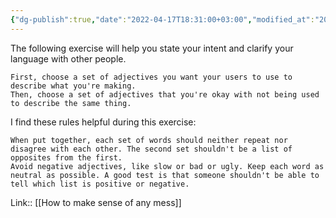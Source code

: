 ```yaml
---
{"dg-publish":true,"date":"2022-04-17T18:31:00+03:00","modified_at":"2022-05-19T07:56:40+03:00","title":"List adjectives about your work","permalink":"/quotes/202204171831/","dgHomeLink":false,"dgPassFrontmatter":true}
---
```



The following exercise will help you state your intent and clarify your language with other people.
 
    First, choose a set of adjectives you want your users to use to describe what you're making.
    Then, choose a set of adjectives that you're okay with not being used to describe the same thing.

I find these rules helpful during this exercise:
 
    When put together, each set of words should neither repeat nor disagree with each other. The second set shouldn't be a list of opposites from the first.
    Avoid negative adjectives, like slow or bad or ugly. Keep each word as neutral as possible. A good test is that someone shouldn't be able to tell which list is positive or negative.

Link:: [[How to make sense of any mess]]
